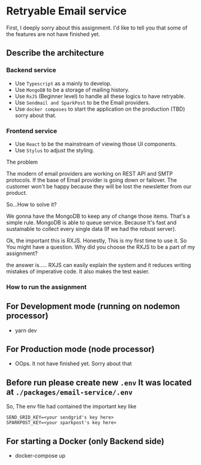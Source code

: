 # Retryable Email service

First, I deeply sorry about this assignment. I'd like to tell you that some of the features are not have finished yet.

## Describe the architecture
### Backend service
- Use `Typescript` as a mainly to develop.
- Use `MongoDB` to be a storage of mailing history.
- Use `RxJS` (Beginner level) to handle all these logics to have retryable.
- Use `Sendmail and SparkPost` to be the Email providers.
- Use `docker composes` to start the application on the production (TBD) sorry about that.

### Frontend service
- Use `React` to be the mainstream of viewing those UI components.
- Use `Stylus` to adjust the styling.

The problem 

The modern of email providers are working on REST API and SMTP protocols. If the base of Email provider is going down or failover. The customer won't be happy because they will be lost the newsletter from our product.
 
  So...How to solve it?
  
We gonna have the MongoDB to keep any of change those items. That's a simple rule. MongoDB is able to queue service. Because It's fast and sustainable to collect every single data (If we had the robust server).

Ok, the important this is RXJS. Honestly, This is my first time to use it. So You might have a question. Why did you choose the RXJS to be a part of my assignment?

the answer is..... RXJS can easily explain the system and it reduces writing mistakes of imperative code. It also makes the test easier.

### How to run the assignment
## For Development mode (running on nodemon processor)
- yarn dev
## For Production mode (node processor)
-  OOps. It not have finished yet. Sorry about that

## Before run please create new `.env` It was located at `./packages/email-service/.env`
So, The env file had contained the important key like
```
SEND_GRID_KEY=<your sendgrid's key here>
SPARKPOST_KEY=<your sparkpost's key here>
```

## For starting a Docker (only Backend side)
- docker-compose up
